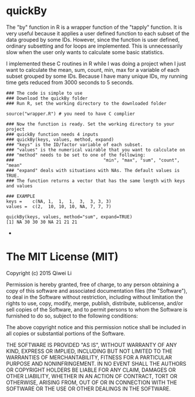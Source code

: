 # quickBy
The "by" function in R is a wrapper function of the "tapply" function. It is very useful because it applies a user defined function to each subset of the data grouped by some IDs. However, since the function is user defined, ordinary subsetting and for loops are implemented. This is unnecessarily slow when the user only wants to calculate some basic statistics.

I implemented these C routines in R while I was doing a project when I just want to calculate the mean, sum, count, min, max for a variable of each subset grouped by some IDs. Because I have many unique IDs, my running time gets reduced from 3000 seconds to 5 seconds.

```
### The code is simple to use
### Download the quickBy folder
### Run R, set the working directory to the downloaded folder

source("wrapper.R") # you need to have C complier

### Now the function is ready. Set the working directory to your project
### quickBy function needs 4 inputs
### quickBy(keys, values, method, expand)
### "keys" is the ID/factor variable of each subset. 
### "values" is the numerical vairable that you want to calculate on
### "method" needs to be set to one of the following:
###									 "min", "max", "sum", "count", "mean"
### "expand" deals with situations with NAs. The default values is TRUE.
### The function returns a vector that has the same length with keys and values

### EXAMPLE
keys =    c(NA, 1,  1,  1,  3,  3, 3, 3)
values =  c(2,  10, 10, 10, NA, 7, 7, 7)

quickBy(keys, values, method="sum", expand=TRUE)
[1] NA 30 30 30 NA 21 21 21
```

-
# The MIT License (MIT)

Copyright (c) 2015 Qiwei Li

Permission is hereby granted, free of charge, to any person obtaining a copy
of this software and associated documentation files (the "Software"), to deal
in the Software without restriction, including without limitation the rights
to use, copy, modify, merge, publish, distribute, sublicense, and/or sell
copies of the Software, and to permit persons to whom the Software is
furnished to do so, subject to the following conditions:

The above copyright notice and this permission notice shall be included in all
copies or substantial portions of the Software.

THE SOFTWARE IS PROVIDED "AS IS", WITHOUT WARRANTY OF ANY KIND, EXPRESS OR
IMPLIED, INCLUDING BUT NOT LIMITED TO THE WARRANTIES OF MERCHANTABILITY,
FITNESS FOR A PARTICULAR PURPOSE AND NONINFRINGEMENT. IN NO EVENT SHALL THE
AUTHORS OR COPYRIGHT HOLDERS BE LIABLE FOR ANY CLAIM, DAMAGES OR OTHER
LIABILITY, WHETHER IN AN ACTION OF CONTRACT, TORT OR OTHERWISE, ARISING FROM,
OUT OF OR IN CONNECTION WITH THE SOFTWARE OR THE USE OR OTHER DEALINGS IN THE
SOFTWARE.
